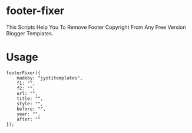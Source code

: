 # footer-fixer
This Scripts Help You To Remove Footer Copyright From Any Free Version Blogger Templates.

# Usage
```
footerFixer({
    madeby: "jyotitemplates",
    f1: "",
    f2: "",
    url: "",
    title: "",
    style: "",
    before: "",
    year: "",
    after: ""
});
```
